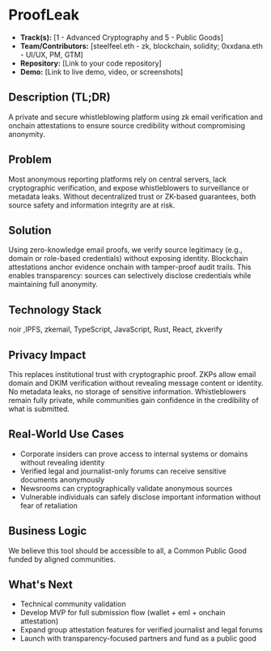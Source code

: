 # ProofLeak

- **Track(s):** [1 - Advanced Cryptography and 5 - Public Goods]
- **Team/Contributors:** [steelfeel.eth - zk, blockchain, solidity; 0xxdana.eth - UI/UX, PM, GTM]
- **Repository:** [Link to your code repository]
- **Demo:** [Link to live demo, video, or screenshots]

## Description (TL;DR)
A private and secure whistleblowing platform using zk email verification and onchain attestations to ensure source credibility without compromising anonymity.

## Problem
Most anonymous reporting platforms rely on central servers, lack cryptographic verification, and expose whistleblowers to surveillance or metadata leaks. Without decentralized trust or ZK-based guarantees, both source safety and information integrity are at risk.

## Solution
Using zero-knowledge email proofs, we verify source legitimacy (e.g., domain or role-based credentials) without exposing identity. Blockchain attestations anchor evidence onchain with tamper-proof audit trails. This enables transparency: sources can selectively disclose credentials while maintaining full anonymity.

## Technology Stack
noir ,IPFS, zkemail, TypeScript, JavaScript, Rust, React, zkverify

## Privacy Impact
This replaces institutional trust with cryptographic proof. ZKPs allow email domain and DKIM verification without revealing message content or identity. No metadata leaks, no storage of sensitive information. Whistleblowers remain fully private, while communities gain confidence in the credibility of what is submitted.

## Real-World Use Cases
- Corporate insiders can prove access to internal systems or domains without revealing identity
- Verified legal and journalist-only forums can receive sensitive documents anonymously
- Newsrooms can cryptographically validate anonymous sources
- Vulnerable individuals can safely disclose important information without fear of retaliation

## Business Logic
We believe this tool should be accessible to all, a Common Public Good funded by aligned communities.

## What's Next
- Technical community validation
- Develop MVP for full submission flow (wallet + eml + onchain attestation)
- Expand group attestation features for verified journalist and legal forums
- Launch with transparency-focused partners and fund as a public good
